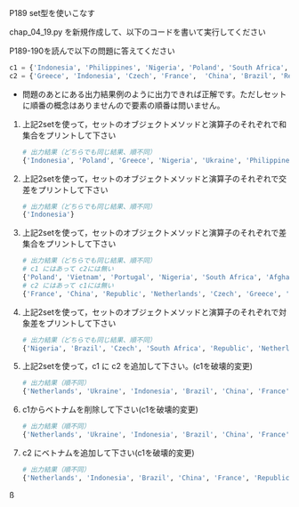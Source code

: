 P189 set型を使いこなす

chap_04_19.py を新規作成して、以下のコードを書いて実行してください

P189-190を読んで以下の問題に答えてください

```python
c1 = {'Indonesia', 'Philippines', 'Nigeria', 'Poland', 'South Africa', 'Afghanistan', 'Ukraine', 'Portugal', 'Vietnam'}
c2 = {'Greece', 'Indonesia', 'Czech', 'France',  'China', 'Brazil', 'Republic', 'Netherlands'}

```
+ 問題のあとにある出力結果例のように出力できれば正解です。ただしセットに順番の概念はありませんので要素の順番は問いません。

1. 上記2setを使って，セットのオブジェクトメソッドと演算子のそれぞれで和集合をプリントして下さい
    ```python
    # 出力結果（どちらでも同じ結果、順不同）
    {'Indonesia', 'Poland', 'Greece', 'Nigeria', 'Ukraine', 'Philippines', 'Vietnam', 'Portugal', 'South Africa', 'Afghanistan', 'China', 'Netherlands', 'Brazil', 'Czech', 'Republic', 'France'}
    ```
1. 上記2setを使って，セットのオブジェクトメソッドと演算子のそれぞれで交差をプリントして下さい
    ```python
    # 出力結果（どちらでも同じ結果、順不同）
    {'Indonesia'}
    ```
1. 上記2setを使って，セットのオブジェクトメソッドと演算子のそれぞれで差集合をプリントして下さい
    ```python
    # 出力結果（どちらでも同じ結果、順不同）
    # c1 にはあって c2には無い
    {'Poland', 'Vietnam', 'Portugal', 'Nigeria', 'South Africa', 'Afghanistan', 'Philippines', 'Ukraine'}
    # c2 にはあって c1には無い    
    {'France', 'China', 'Republic', 'Netherlands', 'Czech', 'Greece', 'Brazil'}
    ```
1. 上記2setを使って，セットのオブジェクトメソッドと演算子のそれぞれで対象差をプリントして下さい
    ```python
    # 出力結果（どちらでも同じ結果、順不同）
    {'Nigeria', 'Brazil', 'Czech', 'South Africa', 'Republic', 'Netherlands', 'Philippines', 'Poland', 'Afghanistan', 'France', 'Greece', 'Ukraine', 'Vietnam', 'China', 'Portugal'}
    ```
1. 上記2setを使って，c1 に c2 を追加して下さい。(c1を破壊的変更)
    ```python
    # 出力結果（順不同）
    {'Netherlands', 'Ukraine', 'Indonesia', 'Brazil', 'China', 'France', 'Republic', 'Czech', 'South Africa', 'Portugal', 'Afghanistan', 'Greece', 'Nigeria', 'Poland', 'Vietnam', 'Philippines'}
    ```
1. c1からベトナムを削除して下さい(c1を破壊的変更)
    ```python
    # 出力結果（順不同）
    {'Netherlands', 'Ukraine', 'Indonesia', 'Brazil', 'China', 'France', 'Republic', 'Czech', 'South Africa', 'Portugal', 'Afghanistan', 'Greece', 'Nigeria', 'Poland', 'Philippines'}
    ```
1. c2 にベトナムを追加して下さい(c1を破壊的変更)
    ```python
    # 出力結果（順不同）
    {'Netherlands', 'Indonesia', 'Brazil', 'China', 'France', 'Republic', 'Czech', 'Greece', 'Vietnam'}

    ```




ß